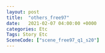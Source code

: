 ```yaml
---
layout: post
title:  "others_free97"
date:   2021-02-07 04:00:00 +0000
categories: Etc
Tags: Story Etc
SceneCode: ["scene_free97_q1_s20"]
---
```

